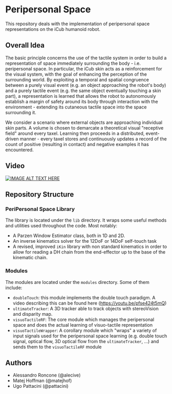 Peripersonal Space
=================

This repository deals with the implementation of peripersonal space representations on the iCub humanoid robot.

## Overall Idea

The basic principle concerns the use of the tactile system in order to build a representation of space immediately surrounding the body - i.e. peripersonal space. In particular, the iCub skin acts as a reinforcement for the visual system, with the goal of enhancing the perception of the surrounding world. By exploiting a temporal and spatial congruence between a purely visual event (e.g. an object approaching the robot's body) and a purely tactile event (e.g. the same object eventually touching a skin part), a representation is learned that allows the robot to autonomously establish a margin of safety around its body through interaction with the environment - extending its cutaneous tactile space into the space surrounding it.

We consider a scenario where external objects are approaching individual skin parts. A volume is chosen to demarcate a theoretical visual "receptive field" around every taxel. Learning then proceeds in a distributed, event-driven manner - every taxel stores and continuously updates a record of the count of positive (resulting in contact) and negative examples it has encountered.

## Video

[![IMAGE ALT TEXT HERE](http://img.youtube.com/vi/3IaXxNwC_7E/0.jpg)](http://www.youtube.com/watch?v=3IaXxNwC_7E)

## Repository Structure

### PeriPersonal Space Library

The library is located under the `lib` directory. It wraps some useful methods and utilities used throughout the code. Most notably:
 * A Parzen Window Estimator class, both in 1D and 2D.
 * An inverse kinematics solver for the 12DoF or 14DoF self-touch task
 * A revised, improved `iKin` library with non standard kinematics in order to allow for reading a DH chain from the end-effector up to the base of the kinematic chain.

### Modules

The modules are located under the `modules` directory. Some of them include:
 * `doubleTouch`: this module implements the double touch paradigm. A video describing this can be found here  (https://youtu.be/pfse424t5mQ)
 * `ultimateTracker`: A 3D tracker able to track objects with stereoVision and disparity map.
 * `visuoTactileRF`: The core module which manages the peripersonal space and does the actual learning of visuo-tactile representation
 * `visuoTactileWrapper`: A corollary module which "wraps" a variety of input signals used for the peripersonal space learning (e.g. double touch signal, optical flow, 3D optical flow from the `ultimateTracker`, ...) and sends them to the `visuoTactileRF` module

## Authors

 * Alessandro Roncone (@alecive)
 * Matej Hoffman (@matejhof)
 * Ugo Pattacini (@pattacini)
